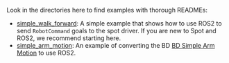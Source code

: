 Look in the directories here to find examples with thorough READMEs:
* [simple_walk_forward](simple_walk_forward/): A simple example that shows how to use ROS2 to send `RobotCommand` goals to the spot driver.  If you are new to Spot and ROS2, we recommend starting here.
* [simple_arm_motion](simple_arm_motion/): An example of converting the BD [BD Simple Arm Motion](https://dev.bostondynamics.com/python/examples/arm_simple/readme) to use ROS2.
